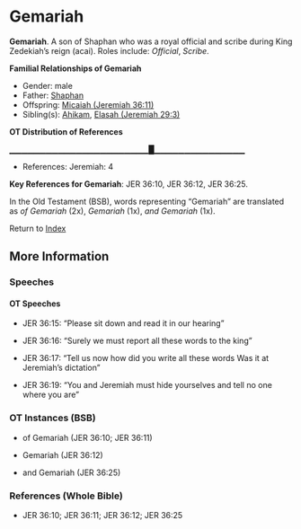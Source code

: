 # Gemariah
**Gemariah**. 
A son of Shaphan who was a royal official and scribe during King Zedekiah’s reign (acai). 
Roles include: 
_Official_, _Scribe_. 




**Familial Relationships of Gemariah**


* Gender: male
* Father: [Shaphan](Shaphan.md)
* Offspring: [Micaiah (Jeremiah 36:11)](Micaiah.6.md)
* Sibling(s): [Ahikam](Ahikam.md), [Elasah (Jeremiah 29:3)](Elasah.2.md)


**OT Distribution of References**

▁▁▁▁▁▁▁▁▁▁▁▁▁▁▁▁▁▁▁▁▁▁▁█▁▁▁▁▁▁▁▁▁▁▁▁▁▁▁
* References: Jeremiah: 4



**Key References for Gemariah**: 
JER 36:10, JER 36:12, JER 36:25. 


In the Old Testament (BSB), words representing “Gemariah” are translated as 
*of Gemariah* (2x), *Gemariah* (1x), *and Gemariah* (1x). 




Return to [Index](00-Index.md)

## More Information

### Speeches

#### OT Speeches

* JER 36:15: “Please sit down and read it in our hearing”

* JER 36:16: “Surely we must report all these words to the king”

* JER 36:17: “Tell us now how did you write all these words Was it at Jeremiah’s dictation”

* JER 36:19: “You and Jeremiah must hide yourselves and tell no one where you are”

### OT Instances (BSB)

* of Gemariah (JER 36:10; JER 36:11)

* Gemariah (JER 36:12)

* and Gemariah (JER 36:25)



### References (Whole Bible)

* JER 36:10; JER 36:11; JER 36:12; JER 36:25



